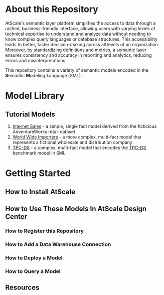 # About this Repository
AtScale's semantic layer platform simplifies the access to data through a unified, business-friendly interface, allowing users with varying levels of technical expertise to understand and analyze data without needing to know complex query languages or database structures. This accessibility leads to better, faster decision-making across all levels of an organization. Moreover, by standardizing definitions and metrics, a semantic layer ensures consistency and accuracy in reporting and analytics, reducing errors and misinterpretations.

This repository contains a variety of semantic models encoded in the **S**emantic **M**odeling **L**anguage (SML).

# Model Library

## Tutorial Models
1. [Internet Sales](models/tutorials/internet-sales) - a simple, single fact model derived from the ficticious AdventureWorks retail dataset
2. [World Wide Importers](models/tutorials/world-wide-importers) - a more complex, multi-fact model that represents a fictional wholesale and distribution company
3. [TPC-DS](models/tutorials/tpc-ds) - a complex, multi-fact model that encodes the [TPC-DS](https://www.tpc.org/tpcds/) benchmark model in SML

# Getting Started

## How to Install AtScale
## How to Use These Models In AtScale Design Center
### How to Register this Repository
### How to Add a Data Warehouse Connection
### How to Deploy a Model
### How to Query a Model
## Resources
